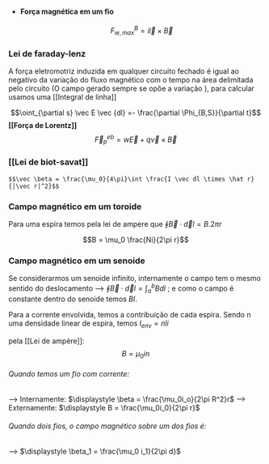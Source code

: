 
- #### Força magnética em um fio
	$$F_{w,max}^B = i\vec l \times \vec B$$
### Lei de faraday-lenz
A força eletromotriz induzida em qualquer circuito fechado é igual ao negativo da variação do fluxo magnético com o tempo na área delimitada pelo circuito (O campo gerado sempre se opõe a variação ), para calcular usamos uma [[Integral de linha]]

$$\oint_{\partial s} \vec E \vec {dl} =- \frac{\partial \Phi_{B,S}}{\partial t}$$
**[[Força de Lorentz]]**
$$\vec F_p^{eb} = w \vec E + q \vec v \times \vec B$$

### [[Lei de biot-savat]]
	$$\vec \beta = \frac{\mu_0}{4\pi}\int \frac{I \vec dl \times \hat r}{|\vec r|^2}$$

### Campo magnético em um toroide
Para uma espira temos pela lei de ampere que $\oint \vec B \cdot \vec dl = B .2\pi r$

$$B = \mu_0 \frac{Ni}{2\pi r}$$
### Campo magnético em um senoide
Se considerarmos um senoide infinito, internamente o campo tem o mesmo sentido do deslocamento --> $\displaystyle \oint \vec B \cdot \vec dl = \int_a^b Bdl$ ; e como o campo é constante dentro do senoide temos $Bl$.

Para a corrente envolvida, temos a contribuição de cada espira. Sendo n uma densidade linear de espira, temos $I_{env} = nli$

pela [[Lei de ampère]]: $$B = \mu_0 in$$

###### Quando temos um fio com corrente:
--> Internamente: $\displaystyle \beta = \frac{\mu_0i_o}{2\pi R^2}r$
--> Externamente: $\displaystyle B = \frac{\mu_0i_0}{2\pi r}$
###### Quando dois fios, o campo magnético sobre um dos fios é:
--> $\displaystyle \beta_1 = \frac{\mu_0 i_1}{2\pi d}$


